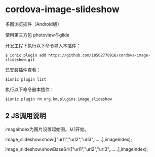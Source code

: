 # cordova-image-slideshow
多图浏览插件（Android版）

使用第三方包 photoview与glide

开发工程下执行以下命令导入本插件：

	$ ionic plugin add https://github.com/18502778916/cordova-image-slideshow.git

已安装插件查看：

	$ionic plugin list

执行以下命令删本插件：

	$ionic plugin rm org.km.plugins.image_slideshow

## 2 JS调用说明

imageIndex为图片设置起始图。从1开始。

image_slideshow.show(["url1","url2","url3",......],imageIndex);

image_slideshow.showBase64(["url1","url2","url3",......],imageIndex);
